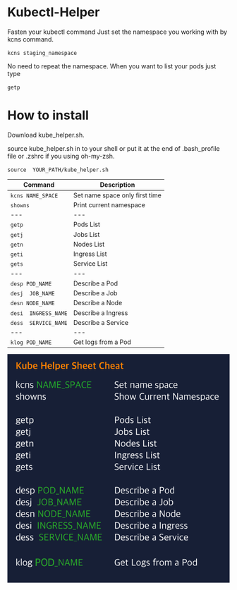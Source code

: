 # Kubectl-Helper
Fasten your kubectl command
Just set the namespace you working with by kcns command.
```
kcns staging_namespace
```

No need to repeat the namespace.
When you want to list your pods just type
```
getp
```


# How to install
Download kube_helper.sh.

source kube_helper.sh in to your shell
or put it at the end of .bash_profile file or .zshrc if you using oh-my-zsh.
```
source  YOUR_PATH/kube_helper.sh
```

| Command | Description |
| --- | --- |
| `kcns NAME_SPACE` | Set name space only first time |
| `showns` | Print current namespace |
| --- | --- |
| `getp` | Pods List |
| `getj` | Jobs List |
| `getn` | Nodes List |
| `geti` | Ingress List |
| `gets` | Service List |
| --- | --- |
| `desp POD_NAME` | Describe a Pod |
| `desj  JOB_NAME` | Describe a Job |
| `desn NODE_NAME` | Describe a Node |
| `desi  INGRESS_NAME` | Describe a Ingress |
| `dess  SERVICE_NAME` | Describe a Service |
| --- | --- |
| `klog POD_NAME` | Get logs from a Pod |


![kubectl helper cheat sheet](https://raw.githubusercontent.com/heart/Kubectl-Helper/master/CheatSheet.png)

